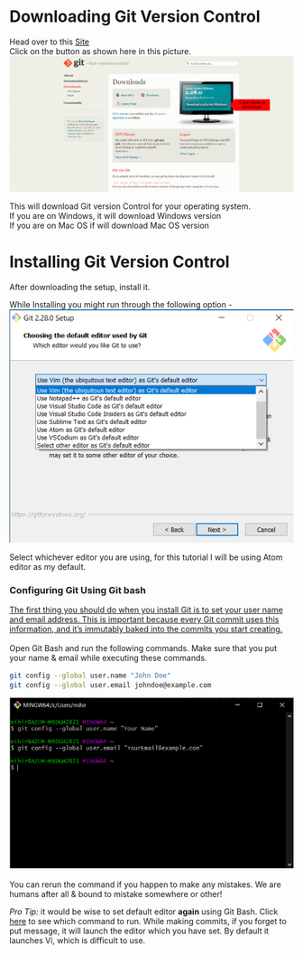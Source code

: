 # Downloading Git Version Control

Head over to this [Site](https://git-scm.com/download)<br>
Click on the button as shown here in this picture.<br>
![Downloading Git](Assets/Downloading_Git.png)

This will download Git version Control for your operating system.<br>
If you are on Windows, it will download Windows version<br>
If you are on Mac OS if will download Mac OS version<br>

# Installing Git Version Control

After downloading the setup, install it.

While Installing you might run through the following option -<br>
![Editor Choice](Assets/Selecting_Editor.png)

Select whichever editor you are using, for this tutorial I will be using Atom editor as my default.<br>

### Configuring Git Using Git bash

[The first thing you should do when you install Git is to set your user name and email address. This is important because every Git commit uses this information, and it’s immutably baked into the commits you start creating.](https://git-scm.com/book/en/v2/Getting-Started-First-Time-Git-Setup)<br><br>
Open Git Bash and run the following commands. Make sure that you put your name & email while executing these commands.

```bash
git config --global user.name "John Doe"
git config --global user.email johndoe@example.com
```

![Configuring Git using Git Bash](Assets/Configuring_Git_in_Git_Bash.png)<br><br>
You can rerun the command if you happen to make any mistakes. We are humans after all & bound to mistake somewhere or other!<br>

_Pro Tip:_ it would be wise to set default editor **again** using Git Bash. Click [here](https://git-scm.com/book/en/v2/Appendix-C%3A-Git-Commands-Setup-and-Config#_core_editor) to see which command to run.
While making commits, if you forget to put message, it will launch the editor which you have set. By default it launches Vi, which is difficult to use.
